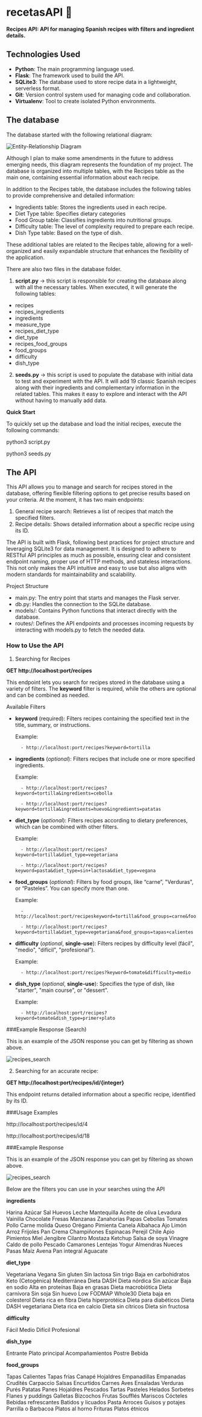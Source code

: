 
# recetasAPI 🥘
**Recipes API: API for managing Spanish recipes with filters and ingredient details.**

## Technologies Used

- **Python**: The main programming language used.
- **Flask**: The framework used to build the  API.
- **SQLite3**: The database used to store recipe data in a lightweight, serverless format.
- **Git**: Version control system used for managing code and collaboration.
- **Virtualenv**: Tool to create isolated Python environments.

## The database
The database started with the following relational diagram:

![Entity-Relationship Diagram][image-1]

Although I plan to make some amendments in the future to address emerging needs, this diagram represents the foundation of my project. The database is organized into multiple tables, with the Recipes table as the main one, containing essential information about each recipe.

In addition to the Recipes table, the database includes the following tables to provide comprehensive and detailed information:

- Ingredients table: Stores the ingredients used in each recipe.
- Diet Type table: Specifies dietary categories 
- Food Group table: Classifies ingredients into nutritional groups.
- Difficulty table:  The level of complexity required to prepare each recipe.
- Dish Type table: Based on the type of dish.

These additional tables are related to the Recipes table, allowing for a well-organized and easily expandable structure that enhances the flexibility of the application.

There are also two files in the database folder.

1. **script.py** -\> this script is responsible for creating the database along with all the necessary tables.
When executed, it will generate the following tables:

- recipes
- recipes\_ingredients
- ingredients
- measure\_type
- recipes\_diet\_type
- diet\_type
- recipes\_food\_groups
- food\_groups
- difficulty                 
- dish\_type

2. **seeds.py** -\> this script is used to populate the database with initial data to test and experiment with the API.
It will add 19 classic Spanish recipes along with their ingredients and complementary information in the related tables.
This makes it easy to explore and interact with the API without having to manually add data.
  
**Quick Start**

To quickly set up the database and load the initial recipes, execute the following commands:

python3 script.py

python3 seeds.py

## The API

This API allows you to manage and search for recipes stored in the database, offering flexible filtering options to get precise results based on your criteria. At the moment, it has two main endpoints:
1.   General recipe search: Retrieves a list of recipes that match the specified filters.
2.   Recipe details: Shows detailed information about a specific recipe using its ID.

The API is built with Flask, following best practices for project structure and leveraging SQLite3 for data management. It is designed to adhere to RESTful API principles as much as possible, ensuring clear and consistent endpoint naming, proper use of HTTP methods, and stateless interactions. This not only makes the API intuitive and easy to use but also aligns with modern standards for maintainability and scalability.

Project Structure
- main.py: The entry point that starts and manages the Flask server.
- db.py: Handles the connection to the SQLite database.
- models/: Contains Python functions that interact directly with the database.
- routes/: Defines the API endpoints and processes incoming requests by interacting with models.py to fetch the needed data.

### How to Use the API

1. Searching for Recipes

**GET http://localhost:port/recipes**

This endpoint lets you search for recipes stored in the database using a variety of filters. The **keyword** filter is required, while the others are optional and can be combined as needed.

Available Filters

- **keyword** (required): Filters recipes containing the specified text in the title, summary, or instructions.
  
	Example:

		- http://localhost:port/recipes?keyword=tortilla
  
- **ingredients** (*optional*): Filters recipes that include one or more specified ingredients.
  
	Example:

		- http://localhost:port/recipes?keyword=tortilla&ingredients=cebolla
  
		- http://localhost:port/recipes?keyword=tortilla&ingredients=huevo&ingredients=patatas

- **diet_type** (*optional*): Filters recipes according to dietary preferences, which can be combined with other filters.

  	Example:
  
  		- http://localhost:port/recipes?keyword=tortilla&diet_type=vegetariana
  
  		- http://localhost:port/recipes?keyword=pasta&diet_type=sin+lactosa&diet_type=vegana
  
- **food_groups** (*optional*): Filters by food groups, like “carne”, "Verduras", or “Pasteles”. You can specify more than one.

  	Example:
  
  		- http://localhost:port/recipeskeyword=tortilla&food_groups=carne&food_groups=patatas
  
  		- http://localhost:port/recipes?keyword=tortilla&diet_type=vegetariana&food_groups=tapas+calientes
  
- **difficulty** (*optional*, **single-use**): Filters recipes by difficulty level (fácil", "medio", "difícil", "profesional”).

  	Example:
  
		- http://localhost:port/recipes?keyword=tomate&difficulty=medio
  
- **dish_type** (*optional*, **single-use**): Specifies the type of dish, like "starter", "main course", or "dessert".

  	Example:
  
		- http://localhost:port/recipes?keyword=tomate&dish_type=primer+plato  
	  


###Example Response (Search)

This is an example of the JSON response you can get by filtering as shown above.

![recipes_search](database/images/recipes_search.png)


2. Searching for an accurate recipe:
   
**GET http://localhost:port/recipes/id/{integer}**

This endpoint returns detailed information about a specific recipe, identified by its ID.

###Usage Examples

http://localhost:port/recipes/id/4

http://localhost:port/recipes/id/18

###Example Response

This is an example of the JSON response you can get by filtering as shown above.

![recipes_search](database/images/id_search.png)

Below are the filters you can use in your searches using the API

**ingredients**

Harina
Azúcar
Sal
Huevos
Leche
Mantequilla
Aceite de oliva
Levadura
Vainilla
Chocolate
Fresas
Manzanas
Zanahorias
Papas
Cebollas
Tomates
Pollo
Carne molida
Queso
Orégano
Pimienta
Canela
Albahaca
Ajo
Limón
Arroz
Frijoles
Pan
Crema
Champiñones
Espinacas
Perejil
Chile
Apio
Pimientos
Miel
Jengibre
Cilantro
Mostaza
Ketchup
Salsa de soya
Vinagre
Caldo de pollo
Pescado
Camarones
Lentejas
Yogur
Almendras
Nueces
Pasas
Maíz
Avena
Pan integral
Aguacate

**diet_type**

Vegetariana
Vegana
Sin gluten
Sin lactosa
Sin trigo
Baja en carbohidratos
Keto (Cetogénica)
Mediterránea
Dieta DASH
Dieta nórdica
Sin azúcar
Baja en sodio
Alta en proteínas
Baja en grasas
Dieta macrobiótica
Dieta carnívora
Sin soja
Sin huevo
Low FODMAP
Whole30
Dieta baja en colesterol
Dieta rica en fibra
Dieta hiperprotéica
Dieta para diabéticos
Dieta DASH vegetariana
Dieta rica en calcio
Dieta sin cítricos
Dieta sin fructosa

**difficulty**

Fácil
Medio
Difícil
Profesional

**dish_type**

Entrante
Plato principal
Acompañamientos
Postre
Bebida

**food_groups**

Tapas Calientes
Tapas frías
Canapé
Hojaldres
Empanadillas
Empanadas
Crudités
Carpaccio
Salsas
Encurtidos
Carnes
Aves
Ensaladas
Verduras
Purés
Patatas
Panes
Hojaldres
Pescados
Tartas
Pasteles
Helados
Sorbetes
Flanes y puddings
Galletas
Bizcochos
Frutas
Soufflés
Mariscos
Cócteles
Bebidas refrescantes
Batidos y licuados
Pasta
Arroces
Guisos y potajes
Parrilla o Barbacoa
Platos al horno
Frituras
Platos étnicos

[image-1]:	database/images/Entity-Relationship%20Diagram.png
